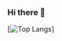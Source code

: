 ### Hi there 👋

[![Top Langs](https://github-readme-stats.vercel.app/api/top-langs/?username=ChetanBhardwaj6411&langs_count=8)]

<!--

<p><image width="500px" src="https://github-readme-stats.vercel.app/api?username=ChetanBhardwaj6411&count_private=true&theme=radical" alt="ChetanBhardwaj6411"></p>

<p><image width="500px" src="https://github-readme-stats.vercel.app/api/top-langs/?username=ChetanBhardwaj6411" alt="ChetanBhardwaj6411"></p>

<p><img align="center" width="500px" src="https://github-readme-streak-stats.herokuapp.com/?user=ChetanBhardwaj6411&theme=dark" alt="ChetanBhardwaj6411" /></p>

-->

<!--
**ChetanBhardwaj6411/ChetanBhardwaj6411** is a ✨ _special_ ✨ repository because its `README.md` (this file) appears on your GitHub profile.

Here are some ideas to get you started:

- 🔭 I’m currently working on ...
- 🌱 I’m currently learning ...
- 👯 I’m looking to collaborate on ...
- 🤔 I’m looking for help with ...
- 💬 Ask me about ...
- 📫 How to reach me: ...
- 😄 Pronouns: ...
- ⚡ Fun fact: ...
-->
